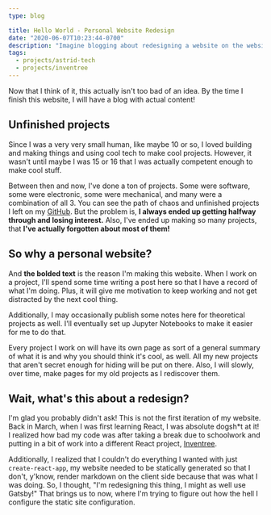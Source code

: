 ```yaml
---
type: blog

title: Hello World - Personal Website Redesign
date: "2020-06-07T10:23:44-0700"
description: "Imagine blogging about redesigning a website on the website that you're redesigning before it's even complete. Imagine how dumb and pointlessly meta that would be."
tags:
  - projects/astrid-tech
  - projects/inventree
---
```


Now that I think of it, this actually isn't too bad of an idea. By the time I finish this website, I will have a blog with actual content!

## Unfinished projects

Since I was a very very small human, like maybe 10 or so, I loved building and making things and using cool tech to make cool projects. However, it wasn't until maybe I was 15 or 16 that I was actually competent enough to make cool stuff.

Between then and now, I've done a ton of projects. Some were software, some were electronic, some were mechanical, and many were a combination of all 3. You can see the path of chaos and unfinished projects I left on my [GitHub](https://github.com/Plenglin?tab=repositories). But the problem is, **I always ended up getting halfway through and losing interest.** Also, I've ended up making so many projects, that **I've actually forgotten about most of them!**

## So why a personal website?

And **the bolded text** is the reason I'm making this website. When I work on a project, I'll spend some time writing a post here so that I have a record of what I'm doing. Plus, it will give me motivation to keep working and not get distracted by the next cool thing.

Additionally, I may occasionally publish some notes here for theoretical projects as well. I'll eventually set up Jupyter Notebooks to make it easier for me to do that.

Every project I work on will have its own page as sort of a general summary of what it is and why you should think it's cool, as well. All my new projects that aren't secret enough for hiding will be put on there. Also, I will slowly, over time, make pages for my old projects as I rediscover them.

## Wait, what\'s this about a redesign?

I'm glad you probably didn't ask! This is not the first iteration of my website. Back in March, when I was first learning React, I was absolute dogsh\*t at it! I realized how bad my code was after taking a break due to schoolwork and putting in a bit of work into a different React project, [Inventree](/projects/inventree).

Additionally, I realized that I couldn't do everything I wanted with just `create-react-app`, my website needed to be statically generated so that I don't, y'know, render markdown on the client side because that was what I was doing. So, I thought, "I'm redesigning this thing, I might as well use Gatsby!" That brings us to now, where I'm trying to figure out how the hell I configure the static site configuration.
